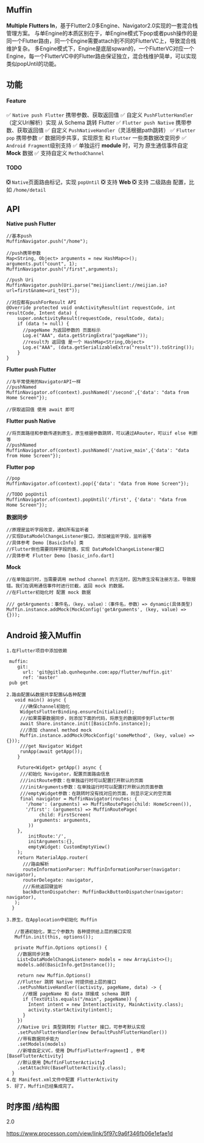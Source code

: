 ## Muffin
**Multiple Flutters In**，基于Flutter2.0多Engine、Navigator2.0实现的一套混合栈管理方案。
   与单Engine的本质区别在于，单Engine模式下pop或者push操作的是同一个Flutter路由，同一个Engine需要attach到不同的FlutterVC上，导致混合栈维护复杂。
   多Engine模式下，Engine是底层spwan的，一个FlutterVC对应一个Engine，每一个FlutterVC中的Flutter路由保证独立，混合栈维护简单，可以实现类似popUntil的功能。

## 功能

#### Feature
✅ `Native push Flutter` 携带参数、获取返回值
✅ 自定义 `PushFlutterHandler` （定义Uri解析）实现 从 Schema 跳转 Flutter
✅ `Flutter push Native` 携带参数、获取返回值
✅ 自定义 `PushNativeHandler`（灵活根据path跳转）
✅ `Flutter pop` 携带参数
✅ 数据同步共享，实现原生 和 `Flutter` 一些类数据改变同步
✅ `Android Fragment`级别支持
✅ 单独运行 **module** 时，可为 原生通信事件自定 **Mock** 数据
✅ 支持自定义 `MethodChannel`

#### TODO
❎ `Native`页面路由标记，实现 `popUntil`
❎ 支持 **Web**
❎ 支持 二级路由 配置，比如 `/home/detail`

## API

**Native push Flutter**
```
//基本push
MuffinNavigator.push("/home");

//push携带参数
Map<String, Object> arguments = new HashMap<>();
arguments.put("count", 1);
MuffinNavigator.push("/first",arguments);

//push Uri
MuffinNavigator.push(Uri.parse("meijianclient://meijian.io?url=first&name=uri_test"));

//对应都有pushForResult API
@Override protected void onActivityResult(int requestCode, int resultCode, Intent data) {
    super.onActivityResult(requestCode, resultCode, data);
    if (data != null) {
      //pageName 为返回参数的 页面标示
      Log.e("AAA", data.getStringExtra("pageName"));
      //result为 返回值 是一个 HashMap<String,Object>
      Log.e("AAA", (data.getSerializableExtra("result")).toString());
    }
}
```

**Flutter push Flutter**
```
//与平常使用的NavigatorAPI一样
//pushNamed
MuffinNavigator.of(context).pushNamed('/second',{'data': "data from Home Screen"});

//获取返回值 使用 await 即可 
```

**Flutter push Native**
```
//将页面路径和参数传递到原生，原生根据参数跳转，可以通过ARouter，可以if else 判断 等
//pushNamed
MuffinNavigator.of(context).pushNamed('/native_main',{'data': "data from Home Screen"});
```

**Flutter pop**
```
//pop
MuffinNavigator.of(context).pop({'data': "data from Home Screen"});

//TODO popUntil
MuffinNavigator.of(context).popUntil('/first', {'data': "data from Home Screen"});
```

**数据同步**

```
//原理是监听字段改变，通知所有监听者
//实现DataModelChangeListener接口，添加被监听字段，监听器等
//具体参考 Demo [BasicInfo] 类
//Flutter侧也需要同样字段的类，实现 DataModelChangeListener接口
//具体参考 Flutter Demo [basic_info.dart]
```


**Mock**
```
//在单独运行时，当需要调用 method channel 的方法时，因为原生没有注册方法，导致报错。我们在调用通信事件时进行拦截，返回 mock 的数据。
//在Flutter初始化时 配置 mock 数据

/// getArguments：事件名，（key，value）：（事件名，参数）=> dynamic(具体类型)
Muffin.instance.addMock(MockConfig('getArguments', (key, value) => {}));
```

## Android 接入Muffin
```
1.在Flutter项目中添加依赖 
 
 muffin:
    git:
      url: 'git@gitlab.qunhequnhe.com:app/flutter/muffin.git'
      ref: 'master'
 pub get
 
2.路由配置&&数据共享配置&&各种配置
   void main() async {
     ///确保channel初始化  
     WidgetsFlutterBinding.ensureInitialized();
     ///如果需要数据同步，则添加下面的代码，将原生的数据同步到Flutter侧
     await Share.instance.init([BasicInfo.instance]);
     ///添加 channel method mock
     Muffin.instance.addMock(MockConfig('someMethod', (key, value) => {}));
     ///get Navigator Widget
     runApp(await getApp());
    }

    Future<Widget> getApp() async {
     ///初始化 Navigator，配置页面路由信息
     ///initRoute参数：在单独运行时可以配置打开默认的页面
     ///initArguments参数：在单独运行时可以配置打开默认的页面参数
     ///emptyWidget参数：在跳转时没有找对应的页面，则显示定义的空页面
     final navigator = MuffinNavigator(routes: {
       '/home': (arguments) => MuffinRoutePage(child: HomeScreen()),
       '/first': (arguments) => MuffinRoutePage(
            child: FirstScreen(
          arguments: arguments,
        ))
    },
        initRoute:'/',
        initArguments:{},
        emptyWidget: CustomEmptyView()
    );
    return MaterialApp.router(
      ///路由解析  
      routeInformationParser: MuffinInformationParser(navigator: navigator),
      routerDelegate: navigator,
      ///系统返回键监听
      backButtonDispatcher: MuffinBackButtonDispatcher(navigator: navigator),
   );
  }

3.原生，在Applocation中初始化 Muffin
   
   //普通初始化，第二个参数为 各种提供给上层的接口实现
   Muffin.init(this, options());

   private Muffin.Options options() {
    //数据同步对象   
    List<DataModelChangeListener> models = new ArrayList<>();
    models.add(BasicInfo.getInstance());

    return new Muffin.Options()
    //Flutter 跳转 Native 时提供给上层的接口
    .setPushNativeHandler((activity, pageName, data) -> {
      //根据 pageName 和 data 拼接成 schema 跳转
      if (TextUtils.equals("/main", pageName)) {
        Intent intent = new Intent(activity, MainActivity.class);
        activity.startActivity(intent);
      }
    })
    //Native Uri 类型跳转到 Flutter 接口，可参考默认实现
    .setPushFlutterHandler(new DefaultPushFlutterHandler())
    //带有数据同步能力
    .setModels(models)
    //新增自定义VC，使用【MuffinFlutterFragment】, 参考[BaseFlutterActivity]
    //默认使用【MuffinFlutterActivity】
    .setAttachVc(BaseFlutterActivity.class);
  }
4.在 Manifest.xml文件中配置 FlutterActivity  
5. 好了，Muffin已经集成完了。
```

## 时序图 /结构图


2.0

https://www.processon.com/view/link/5f97c9a6f346fb06e1efae1d